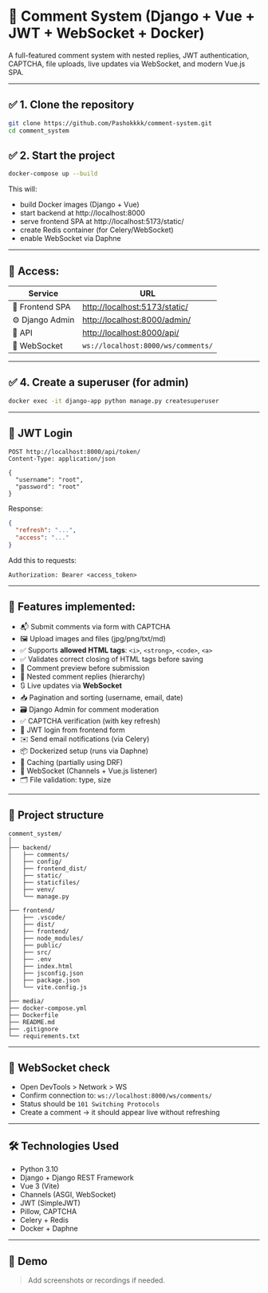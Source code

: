 # 📝 Comment System (Django + Vue + JWT + WebSocket + Docker)

A full-featured comment system with nested replies, JWT authentication, CAPTCHA, file uploads, live updates via WebSocket, and modern Vue.js SPA.

---

## ✅ 1. Clone the repository

```bash
git clone https://github.com/Pashokkkk/comment-system.git
cd comment_system
```

## ✅ 2. Start the project

```bash
docker-compose up --build
```

This will:

- build Docker images (Django + Vue)
- start backend at http://localhost:8000
- serve frontend SPA at http://localhost:5173/static/
- create Redis container (for Celery/WebSocket)
- enable WebSocket via Daphne

---

## 🔗 Access:

| Service         | URL                                             |
|------------------|--------------------------------------------------|
| 🎨 Frontend SPA  | [http://localhost:5173/static/](http://localhost:5173/static/) |
| ⚙ Django Admin   | [http://localhost:8000/admin/](http://localhost:8000/admin/) |
| 🧠 API           | [http://localhost:8000/api/](http://localhost:8000/api/) |
| 🔐 WebSocket     | `ws://localhost:8000/ws/comments/`             |

---

## ✅ 4. Create a superuser (for admin)

```bash
docker exec -it django-app python manage.py createsuperuser
```

---

## 🔐 JWT Login

```http
POST http://localhost:8000/api/token/
Content-Type: application/json

{
  "username": "root",
  "password": "root"
}
```

Response:

```json
{
  "refresh": "...",
  "access": "..."
}
```

Add this to requests:

```
Authorization: Bearer <access_token>
```

---

## 🔧 Features implemented:

- 📬 Submit comments via form with CAPTCHA
- 🖼 Upload images and files (jpg/png/txt/md)
- ✅ Supports **allowed HTML tags**: `<i>`, `<strong>`, `<code>`, `<a>`
- ✅ Validates correct closing of HTML tags before saving
- 📎 Comment preview before submission
- 🧵 Nested comment replies (hierarchy)
- 🔃 Live updates via **WebSocket**
- 📥 Pagination and sorting (username, email, date)
- 🗃 Django Admin for comment moderation
- ✅ CAPTCHA verification (with key refresh)
- 🔐 JWT login from frontend form
- ✉️ Send email notifications (via Celery)
- 📦 Dockerized setup (runs via Daphne)
- 🧠 Caching (partially using DRF)
- 📡 WebSocket (Channels + Vue.js listener)
- 🗂 File validation: type, size

---

## 📁 Project structure

```
comment_system/
│
├── backend/
│   ├── comments/
│   ├── config/
│   ├── frontend_dist/
│   ├── static/
│   ├── staticfiles/
│   ├── venv/
│   └── manage.py
│
├── frontend/
│   ├── .vscode/
│   ├── dist/
│   ├── frontend/
│   ├── node_modules/
│   ├── public/
│   ├── src/
│   ├── .env
│   ├── index.html
│   ├── jsconfig.json
│   ├── package.json
│   └── vite.config.js
│
├── media/
├── docker-compose.yml
├── Dockerfile
├── README.md
├── .gitignore
└── requirements.txt
```

---

## 🔎 WebSocket check

- Open DevTools > Network > WS
- Confirm connection to: `ws://localhost:8000/ws/comments/`
- Status should be `101 Switching Protocols`
- Create a comment → it should appear live without refreshing

---

## 🛠 Technologies Used

- Python 3.10
- Django + Django REST Framework
- Vue 3 (Vite)
- Channels (ASGI, WebSocket)
- JWT (SimpleJWT)
- Pillow, CAPTCHA
- Celery + Redis
- Docker + Daphne

---

## 📸 Demo

> Add screenshots or recordings if needed.
